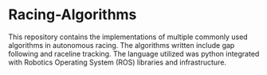 # Racing-Algorithms
This repository contains the implementations of multiple commonly used algorithms in autonomous racing. The algorithms written include gap following and raceline tracking. The language utilized was python integrated with Robotics Operating System (ROS) libraries and infrastructure.
